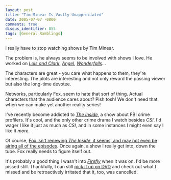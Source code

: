 ```yaml
---
layout: post
title: "Tim Minear Is Vastly Unappreciated"
date: 2005-07-07 -0800
comments: true
disqus_identifier: 855
tags: [General Ramblings]
---
```

I really have to stop watching shows by Tim Minear.
 
 The problem is, he always seems to be involved with shows I love. He
worked on [*Lois and
Clark*](http://www.amazon.com/exec/obidos/ASIN/B00080ZG2O/mhsvortex),
[*Angel*](http://www.amazon.com/exec/obidos/ASIN/B00005JLEW/mhsvortex),
[*Wonderfalls*](http://www.amazon.com/exec/obidos/ASIN/B0006GAO18/mhsvortex)...
 
 The characters are great - you care what happens to them, they're
interesting. The plots are interesting and not only reward the passing
viewer but also the long-time devotee.
 
 Networks, particularly Fox, seem to hate that sort of thing. Actual
characters that the audience cares about? Pish tosh! We don't need that
when we can make yet another reality series!
 
 I've recently become addicted to [*The
Inside*](http://www.imdb.com/title/tt0412148/), a show about FBI crime
profilers. It's cool, and the only other crime drama I watch besides
*CSI*. I'd wager I like it just as much as *CSI*, and in some instances
I might even say I like it *more*.
 
 Of course, [Fox isn't renewing *The Inside*, it seems, and may not even
be airing all of the
episodes](http://www.timminear.net/archives/the_inside/000089.html).
Once again, a show I really get into, down the tube. Fox really needs to
figure itself out.
 
 It's probably a good thing I wasn't into
[*Firefly*](http://www.amazon.com/exec/obidos/ASIN/B0000AQS0F/mhsvortex)
when it was on. I'd be more pissed still. Thankfully, I can still [pick
it up on
DVD](http://www.amazon.com/exec/obidos/ASIN/B0000AQS0F/mhsvortex) and
check out what I missed and be retroactively irritated that it, too, was
cancelled.
